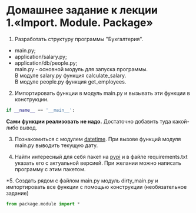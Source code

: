 # Домашнее задание к лекции 1.«Import. Module. Package»
1. Разработать структуру программы "Бухгалтерия".
 * main.py;
 * application/salary.py;
 * application/db/people.py;<br>
    main.py - основной модуль для запуска программы.<br>
В модуле salary.py функция calculate_salary.<br>
В модуле people.py функция get_employees.
2. Импортировать функции в модуль main.py и вызывать эти функции в конструкции.

```Python
if __name__ == '__main__':
```
**Сами функции реализовать не надо.** Достаточно добавить туда какой-либо вывод.

3. Познакомиться с модулем [datetime](https://pythonworld.ru/moduli/modul-datetime.html). При вызове функций модуля main.py выводить текущую дату.

4. Найти интересный для себя пакет на [pypi](https://pypi.org/) и в файле requirements.txt указать его с актуальной версией. При желании можно написать программу с этим пакетом.

*5. Создать рядом с файлом main.py модуль dirty_main.py и импортировать все функции с помощью конструкции (необязательное задание)
```Python
from package.module import *
```
